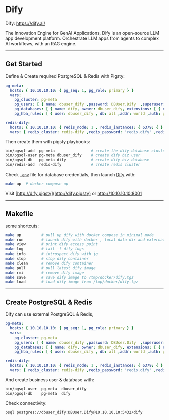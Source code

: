 # Dify

Dify: https://dify.ai/

The Innovation Engine for GenAI Applications, Dify is an open-source LLM app development platform. Orchestrate LLM apps from agents to complex AI workflows, with an RAG engine.


------

## Get Started

Define & Create required PostgreSQL & Redis with Pigsty:

```yaml
pg-meta:
  hosts: { 10.10.10.10: { pg_seq: 1, pg_role: primary } }
  vars:
    pg_cluster: pg-meta
    pg_users: [ { name: dbuser_dify ,password: DBUser.Dify  ,superuser: true ,pgbouncer: true ,roles: [ dbrole_admin ] } ]
    pg_databases: [ { name: dify, owner: dbuser_dify, extensions: [ { name: pgvector } ] } ]
    pg_hba_rules: [ { user: dbuser_dify , db: all ,addr: world ,auth: pwd ,title: 'allow dify user world pwd access' } ]

redis-dify:
  hosts: { 10.10.10.10: { redis_node: 1 , redis_instances: { 6379: { } } } }
  vars: { redis_cluster: redis-dify ,redis_password: 'redis.dify' ,redis_max_memory: 64MB }
```

Then create them with pigsty playbooks:

```bash
bin/pgsql-add  pg-meta                # create the dify database cluster
bin/pgsql-user pg-meta dbuser_dify    # create dify biz user
bin/pgsql-db   pg-meta dify           # create dify biz database
bin/redis-add  redis-dify             # create redis cluster
```

Check [`.env`](.env) file for database credentials, then launch [Dify](https://dify.ai/) with:

```bash
make up  # docker compose up
```

Visit [http://dify.pigsty](http://dify.pigsty) or http://10.10.10.10:8001



------

## Makefile

some shortcuts:

```bash
make up         # pull up dify with docker compose in minimal mode
make run        # launch dify with docker , local data dir and external PostgreSQL
make view       # print dify access point
make log        # tail -f dify logs
make info       # introspect dify with jq
make stop       # stop dify container
make clean      # remove dify container
make pull       # pull latest dify image
make rmi        # remove dify image
make save       # save dify image to /tmp/docker/dify.tgz
make load       # load dify image from /tmp/docker/dify.tgz
```



------ 

## Create PostgreSQL & Redis

Dify can use external PostgreSQL & Redis,

```yaml
pg-meta:
  hosts: { 10.10.10.10: { pg_seq: 1, pg_role: primary } }
  vars:
    pg_cluster: pg-meta
    pg_users: [ { name: dbuser_dify ,password: DBUser.Dify  ,superuser: true ,pgbouncer: true ,roles: [ dbrole_admin ] } ]
    pg_databases: [ { name: dify, owner: dbuser_dify, extensions: [ { name: pgvector } ] } ]
    pg_hba_rules: [ { user: dbuser_dify , db: all ,addr: world ,auth: pwd ,title: 'allow dify user world pwd access' } ]

redis-dify:
  hosts: { 10.10.10.10: { redis_node: 1 , redis_instances: { 6379: { }, 6380: { replica_of: '10.10.10.10 6379' } } } }
  vars: { redis_cluster: redis-dify ,redis_password: 'redis.dify' ,redis_max_memory: 64MB }
```

And create business user & database with:

```bash
bin/pgsql-user  pg-meta  dbuser_dify
bin/pgsql-db    pg-meta  dify
```

Check connectivity:

```bash
psql postgres://dbuser_dify:DBUser.Dify@10.10.10.10:5432/dify
```